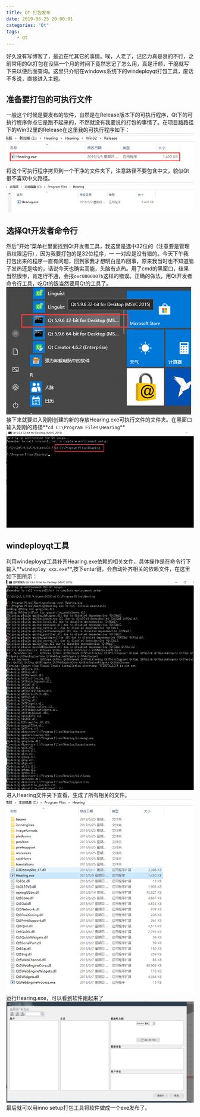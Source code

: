 ```yaml
---
title: Qt 打包发布
date: 2019-06-25 20:00:01
categories: "Qt"
tags:
	- Qt
---
```

好久没有写博客了，最近在忙其它的事情。唉，人老了，记忆力真是衰的不行，之前常用的Qt打包在没隔一个月的时间下竟然忘记了怎么用，真是汗颜，干脆就写下来以便后面查询。这里只介绍在windows系统下的windeployqt打包工具，废话不多说，直接进入主题。
<!-- more -->
## 准备要打包的可执行文件
一般这个时候是要发布的软件，自然是在Release版本下的可执行程序，Qt下的可执行程序你点它是跑不起来的，不然就没有我要说的打包的事情了。在项目路路径下的Win32里的Release在这里我的可执行程序如下：
![](https://raw.githubusercontent.com/xiaoyuren8/xiaoyuren8.github.io/master/image/Qt/package/release.png)
将这个可执行程序拷贝到一个干净的文件夹下，注意路径不要包含中文，貌似Qt很不喜欢中文路径。
![](https://raw.githubusercontent.com/xiaoyuren8/xiaoyuren8.github.io/master/image/Qt/package/path.png)
## 选择Qt开发者命令行
然后“开始”菜单栏里面找到Qt开发者工具，我这里是选中32位的（注意要是管理员权限运行），因为我要打包的是32位程序，一 一对应是没有错的。今天下午我打包出来的程序一直有问题，回到家我才想明白是咋回事，原来我当时也不知道脑子发热还是啥的，话说今天也确实高能，头脑有点热。用了cmd的黑窗口，结果当然很惨，肯定行不通，会报`oxc0000007b`这样的错误。正确的做法，用Qt开发者命令行工具，吃Qt的饭当然要用Qt的工具了。
![](https://raw.githubusercontent.com/xiaoyuren8/xiaoyuren8.github.io/master/image/Qt/package/qtcmd.png)
接下来就要进入刚刚创建的新的存放Hearing.exe可执行文件的文件夹。在黑窗口输入刚刚的路径**`cd C:\Program Files\Hearing`**
![](https://raw.githubusercontent.com/xiaoyuren8/xiaoyuren8.github.io/master/image/Qt/package/cdpath.png)
## windeployqt工具
利用windeployqt工具补齐Hearing.exe依赖的相关文件，具体操作是在命令行下输入**`windeploy xxx.exe`**,按下enter键。会自动补齐相关的依赖文件，在这里如下图所示：
![](https://raw.githubusercontent.com/xiaoyuren8/xiaoyuren8.github.io/master/image/Qt/package/run.png)
进入Hearing文件夹下查看，生成了所有相关的文件。
![](https://raw.githubusercontent.com/xiaoyuren8/xiaoyuren8.github.io/master/image/Qt/package/hearing.png)
运行Hearing.exe，可以看到软件跑起来了
![](https://raw.githubusercontent.com/xiaoyuren8/xiaoyuren8.github.io/master/image/Qt/package/runexe.png)
最后就可以用inno setup打包工具将软件做成一个exe发布了。






